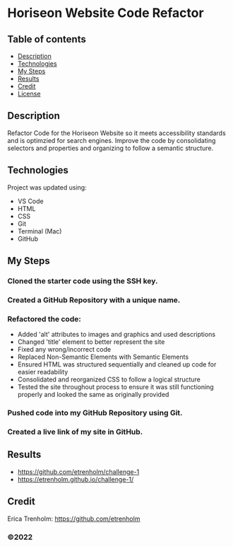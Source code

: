 # Horiseon Website Code Refactor

## Table of contents
* [Description](#description)
* [Technologies](#technologies)
* [My Steps](#my-steps)
* [Results](#results)
* [Credit](#credit)
* [License](#license)

## Description
Refactor Code for the Horiseon Website so it meets accessibility standards and is optimzied for search engines. Improve the code by consolidating selectors and properties and organizing to follow a semantic structure.
	
## Technologies
Project was updated using:
* VS Code
* HTML
* CSS
* Git
* Terminal (Mac)
* GitHub

## My Steps
### Cloned the starter code using the SSH key.

### Created a GitHub Repository with a unique name.

### Refactored the code:
* Added 'alt' attributes to images and graphics and used  descriptions
* Changed 'title' element to better represent the site
* Fixed any wrong/incorrect code
* Replaced Non-Semantic Elements with Semantic Elements
* Ensured HTML was structured sequentially and cleaned up code for easier readability
* Consolidated and reorganized CSS to follow a logical structure
* Tested the site throughout process to ensure it was still functioning properly and looked the same as originally provided

### Pushed code into my GitHub Repository using Git.

### Created a live link of my site in GitHub.

## Results

* https://github.com/etrenholm/challenge-1
* https://etrenholm.github.io/challenge-1/

## Credit

Erica Trenholm: https://github.com/etrenholm

### ©️2022
